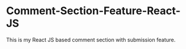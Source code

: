 # Comment-Section-Feature-React-JS
This is my React JS based comment section with submission feature.
